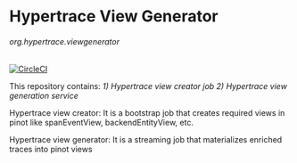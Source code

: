 # Hypertrace View Generator

###### org.hypertrace.viewgenerator

[![CircleCI](https://circleci.com/gh/hypertrace/hypertrace-view-generator.svg?style=svg)](https://circleci.com/gh/hypertrace/hypertrace-view-generator)

This repository contains: *1) Hypertrace view creator job 2) Hypertrace view generation service*

Hypertrace view creator:
It is a bootstrap job that creates required views in pinot like spanEventView, backendEntityView, etc.

Hypertrace view generator: 
It is a streaming job that materializes enriched traces into pinot views
